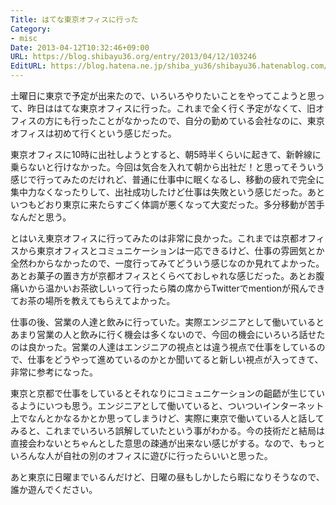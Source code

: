 ```yaml
---
Title: はてな東京オフィスに行った
Category:
- misc
Date: 2013-04-12T10:32:46+09:00
URL: https://blog.shibayu36.org/entry/2013/04/12/103246
EditURL: https://blog.hatena.ne.jp/shiba_yu36/shibayu36.hatenablog.com/atom/entry/6435988827677095644
---
```


土曜日に東京で予定が出来たので、いろいろやりたいことをやってこようと思って、昨日ははてな東京オフィスに行った。これまで全く行く予定がなくて、旧オフィスの方にも行ったことがなかったので、自分の勤めている会社なのに、東京オフィスは初めて行くという感じだった。


東京オフィスに10時に出社しようとすると、朝5時半くらいに起きて、新幹線に乗らないと行けなかった。今回は気合を入れて朝から出社だ！と思ってそういう感じで行ってみたのだけれど、普通に仕事中に眠くなるし、移動の疲れで完全に集中力なくなったりして、出社成功したけど仕事は失敗という感じだった。あといつもどおり東京に来たらすごく体調が悪くなって大変だった。多分移動が苦手なんだと思う。

とはいえ東京オフィスに行ってみたのは非常に良かった。これまでは京都オフィスから東京オフィスとコミュニケーションは一応できるけど、仕事の雰囲気とか全然わからなかったので、一度行ってみてどういう感じなのか見れてよかった。あとお菓子の置き方が京都オフィスとくらべておしゃれな感じだった。あとお腹痛いから温かいお茶欲しいって行ったら隣の席からTwitterでmentionが飛んできてお茶の場所を教えてもらえてよかった。


仕事の後、営業の人達と飲みに行っていた。実際エンジニアとして働いているとあまり営業の人と飲みに行く機会は多くないので、今回の機会にいろいろ話せたのは良かった。営業の人達はエンジニアの視点とは違う視点で仕事をしているので、仕事をどうやって進めているのかとか聞いてると新しい視点が入ってきて、非常に参考になった。

東京と京都で仕事をしているとそれなりにコミュニケーションの齟齬が生じているようにいつも思う。エンジニアとして働いていると、ついついインターネット上でなんとかなるかとか思ってしまうけど、実際に東京で働いている人と話してみると、これまでいろいろ誤解していたという事がわかる。今の技術だと結局は直接会わないとちゃんとした意思の疎通が出来ない感じがする。なので、もっといろんな人が自社の別のオフィスに遊びに行ったらいいと思った。


あと東京に日曜までいるんだけど、日曜の昼もしかしたら暇になりそうなので、誰か遊んでください。
